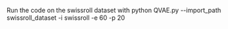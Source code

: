 Run the code on the swissroll dataset with
python QVAE.py --import_path swissroll_dataset -i swissroll -e 60 -p 20
